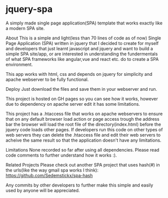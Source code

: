 # jquery-spa

A simply made single page application(SPA) template that works exactly like a modern SPA site.

About
This is a simple and light(less than 70 lines of code as of now) Single Page Application (SPA) written in jquery that I decided to create for myself and developers that just learnt javascript and jquery and want to build a simple SPA site/app, or are interested in understanding the fundermentals of what SPA frameworks like angular,vue and react etc. do to create a SPA environment.

This app works with html, css and depends on jquery for simplicity and apache webserver to be fully functional.

Deploy
Just download the files and save them in your webserver and run.

This project is hosted on GH pages so you can see how it works, however due to dependency on apache server edit it has some limitations.

This project has a .htaccess file that works on apache webservers to ensure that on any default browser load action or page access trough the address bar the browser will load the root file of the directory(index.html) before the jquery code loads other pages. If developers run this code on other types of web servers they can delete the .htaccess file and edit their web servers to acheive the same result so that the application doesn't have any limitations.

Limitations
None recorded so far after using all dependencies. Please read code comments to further understand how it works :).

Related Projects
Please check out another SPA project that uses hash(#) in the urls(like the way gmail spa works I think): https://github.com/Sedemstickx/spa-hash

Any commits by other developers to further make this simple and easily used by anyone will be appreciated.
